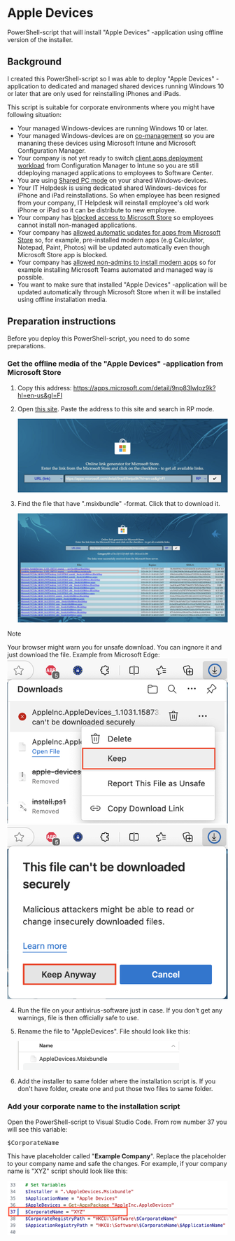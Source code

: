 # Apple Devices
PowerShell-script that will install "Apple Devices" -application using offline version of the installer.

## Background
I created this PowerShell-script so I was able to deploy "Apple Devices" -application to dedicated and managed shared devices running Windows 10 or later that are only used for reinstalling iPhones and iPads. 

This script is suitable for corporate environments where you might have following situation:
- Your managed Windows-devices are running Windows 10 or later.
- Your managed Windows-devices are on [co-management](https://learn.microsoft.com/en-us/mem/configmgr/comanage/overview) so you are mananing these devices using Microsoft Intune and Microsoft Configuration Manager.
- Your company is not yet ready to switch [client apps deployment workload](https://learn.microsoft.com/en-us/mem/configmgr/comanage/how-to-switch-workloads) from Configuration Manager to Intune so you are still ddeploying managed applications to employees to Software Center.
- You are using [Shared PC mode](https://learn.microsoft.com/en-us/windows/configuration/shared-pc/shared-devices-concepts) on your shared Windows-devices.
- Your IT Helpdesk is using dedicated shared Windows-devices for iPhone and iPad reinstallations. So when employee has been resigned from your company, IT Helpdesk will reinstall employee's old work iPhone or iPad so it can be distribute to new employee.
- Your company has [blocked access to Microsoft Store](https://learn.microsoft.com/en-us/windows/configuration/store/?tabs=intune) so employees cannot install non-managed applications.
- Your company has [allowed automatic updates for apps from Microsoft Store](https://admx.help/?Category=Windows_10_2016&Policy=Microsoft.Policies.WindowsStore::DisableAutoInstall) so, for example, pre-installed modern apps (e.g Calculator, Notepad, Paint, Photos) will be updated automatically even though Microsoft Store app is blocked.
- Your company has [allowed non-admins to install modern apps](https://admx.help/?Category=Windows_10_2016&Policy=Microsoft.Policies.Appx::BlockNonAdminUserInstall) so for example installing Microsoft Teams automated and managed way is possible.
- You want to make sure that installed "Apple Devices" -application will be updated automatically through Microsoft Store when it will be installed using offline installation media.

## Preparation instructions
Before you deploy this PowerShell-script, you need to do some preparations.

### Get the offline media of the "Apple Devices" -application from Microsoft Store
1. Copy this address: https://apps.microsoft.com/detail/9np83lwlpz9k?hl=en-us&gl=FI
2. Open [this site](https://store.rg-adguard.net/). Paste the address to this site and search in RP mode.
 
    ![Screenshot](/img/img%201.png)
3. Find the file that have ".msixbundle" -format. Click that to download it.
 
    ![Screenshot](/img/img%202.png)
     
  > [!NOTE]
  > Your browser might warn you for unsafe download. You can ingnore it and just download the file. Example from Microsoft Edge:
  > ![Screenshot](/img/img%203.png)
  > ![Screenshot](/img/img%204.png)

4. Run the file on your antivirus-software just in case. If you don't get any warnings, file is then officially safe to use.
5. Rename the file to "AppleDevices". File should look like this:
 

    ![Screenshot](/img/img%205.png)
6. Add the installer to same folder where the installation script is. If you don't have folder, create one and put those two files to same folder.

### Add your corporate name to the installation script
Open the PowerShell-script to Visual Studio Code. From row number 37 you will see this variable: 
<pre>$CorporateName</pre>
This have placeholder called "**Example Company**". Replace the placeholder to your company name and safe the changes. For example, if your company name is "XYZ" script should look like this:

![Screenshot](/img/img%206.png)

